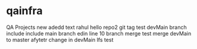 # qainfra
QA Projects
new adedd text rahul
hello
repo2
git tag test
devMain branch include
include main branch
edin line 10
branch merge test merge devMain to master afytetr change in devMain
lfs test
